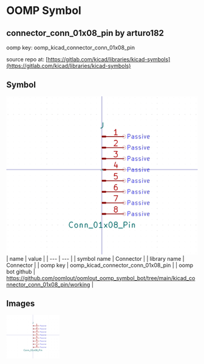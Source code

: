 # OOMP Symbol  
## connector_conn_01x08_pin  by arturo182  
  
oomp key: oomp_kicad_connector_conn_01x08_pin  
  
source repo at: [https://gitlab.com/kicad/libraries/kicad-symbols](https://gitlab.com/kicad/libraries/kicad-symbols)  
## Symbol  
  
[![working.png](working_600.png)](working.png)  
| name | value | 
| --- | --- | 
| symbol name | Connector | 
| library name | Connector | 
| oomp key | oomp_kicad_connector_conn_01x08_pin | 
| oomp bot github | https://github.com/oomlout/oomlout_oomp_symbol_bot/tree/main/kicad_connector_conn_01x08_pin/working | 
## Images  
  
[![working.png](working_140.png)](working.png)  
